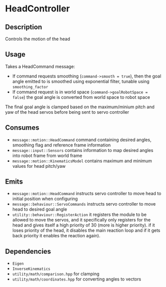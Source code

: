 HeadController
=============

## Description

Controls the motion of the head

## Usage

Takes a HeadCommand message:

- If command requests smoothing (`command->smooth = true`), then the goal angle emitted to is smoothed using exponential filter, tunable using `smoothing_factor`
- If command request is in world space (`command->goalRobotSpace = false`) the goal angle is converted from world space to robot space

The final goal angle is clamped based on the maximum/minium pitch and yaw of the head servos before being sent to servo controller

## Consumes

* `message::motion::HeadCommand` command containing desired angles, smoothing flag and reference frame information
* `message::input::Sensors` contains information to map desired angles into robot frame from world frame
* `message::motion::KinematicsModel` contains maximum and minimum values for head pitch/yaw

## Emits

* `message::motion::HeadCommand` instructs servo controller to move head to initial position when configuring
* `message::behaviour::ServoCommands` instructs servo controller to move head to desired goal angle
* `utility::behaviour::RegisterAction` it registers the module to be allowed to move the servos, and it specifically only registers for the head and gives itself a high priority of 30 (more is higher priority). if it loses priority of the head, it disables the main reaction loop and if it gets back priority it enables the reaction again).

## Dependencies

* `Eigen`
* `InverseKinematics`
* `utility/math/comparison.hpp` for clamping
* `utility/math/coordinates.hpp` for converting angles to vectors
